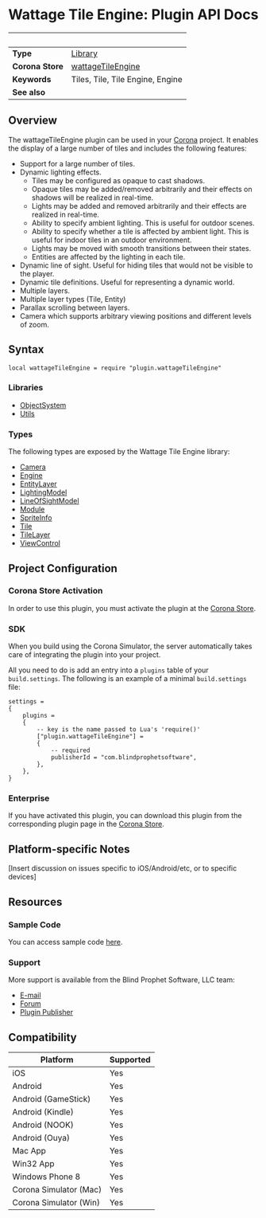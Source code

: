 # Wattage Tile Engine: Plugin API Docs

|                      | &nbsp;
| -------------------- | ---------------------------------------------------------------
| __Type__             | [Library](http://docs.coronalabs.com/api/type/Library.html)
| __Corona Store__     | [wattageTileEngine](http://store.coronalabs.com/plugin/wattageTileEngine)
| __Keywords__         | Tiles, Tile, Tile Engine, Engine
| __See also__         | 

## Overview

The wattageTileEngine plugin can be used in your
[Corona](https://coronalabs.com/products/corona-sdk/) project.  It enables
the display of a large number of tiles and includes the following features:

* Support for a large number of tiles.
* Dynamic lighting effects.
    * Tiles may be configured as opaque to cast shadows.
    * Opaque tiles may be added/removed arbitrarily and their effects
    on shadows will be realized in real-time.
    * Lights may be added and removed arbitrarily and their effects
    are realized in real-time.
    * Ability to specify ambient lighting.  This is useful for outdoor
    scenes.
    * Ability to specify whether a tile is affected by ambient light.
    This is useful for indoor tiles in an outdoor environment.
    * Lights may be moved with smooth transitions between their states.
    * Entities are affected by the lighting in each tile.
* Dynamic line of sight.  Useful for hiding tiles that would not be
visible to the player.
* Dynamic tile definitions.  Useful for representing a dynamic world.
* Multiple layers.
* Multiple layer types (Tile, Entity)
* Parallax scrolling between layers.
* Camera which supports arbitrary viewing positions and different levels
of zoom.


## Syntax

	local wattageTileEngine = require "plugin.wattageTileEngine"

### Libraries

* [ObjectSystem](objectSystem/lib_objectSystem.markdown)
* [Utils](utils/lib_utils.markdown)

### Types

The following types are exposed by the Wattage Tile Engine library:

* [Camera](camera/type_camera.markdown)
* [Engine](engine/type_engine.markdown)
* [EntityLayer](entityLayer/type_entityLayer.markdown)
* [LightingModel](lightingModel/type_lightingModel.markdown)
* [LineOfSightModel](lineOfSightModel/type_lineOfSightModel.markdown)
* [Module](module/type_module.markdown)
* [SpriteInfo](spriteInfo/type_spriteInfo.markdown)
* [Tile](tile/type_tile.markdown)
* [TileLayer](tileLayer/type_tileLayer.markdown)
* [ViewControl](viewControl/type_viewControl.markdown)


## Project Configuration

### Corona Store Activation

In order to use this plugin, you must activate the plugin at the [Corona Store](http://store.coronalabs.com/plugin/wattageTileEngine).


### SDK

When you build using the Corona Simulator, the server automatically takes care of integrating the plugin into your project. 

All you need to do is add an entry into a `plugins` table of your `build.settings`. The following is an example of a minimal `build.settings` file:

``````
settings =
{
	plugins =
	{
		-- key is the name passed to Lua's 'require()'
		["plugin.wattageTileEngine"] =
		{
			-- required
			publisherId = "com.blindprophetsoftware",
		},
	},		
}
``````

### Enterprise

If you have activated this plugin, you can download this plugin from the corresponding plugin page in the [Corona Store](http://store.coronalabs.com/plugin/wattageTileEngine).


## Platform-specific Notes

[Insert discussion on issues specific to iOS/Android/etc, or to specific devices]


## Resources

### Sample Code

You can access sample code [here](SAMPLE_CODE_URL).

### Support

More support is available from the Blind Prophet Software, LLC team:

* [E-mail](mailto://contact@blindprophetsoftware.com@http://www.blindprophetsoftware.com)
* [Forum](http://http://blindprophetsoftware.boards.net)
* [Plugin Publisher](http://http://www.blindprophetsoftware.com)


## Compatibility

| Platform                     | Supported
| ---------------------------- | ---------------------------- 
| iOS                          | Yes
| Android                      | Yes
| Android (GameStick)          | Yes
| Android (Kindle)             | Yes
| Android (NOOK)               | Yes
| Android (Ouya)               | Yes
| Mac App                      | Yes
| Win32 App                    | Yes
| Windows Phone 8              | Yes
| Corona Simulator (Mac)       | Yes
| Corona Simulator (Win)       | Yes

